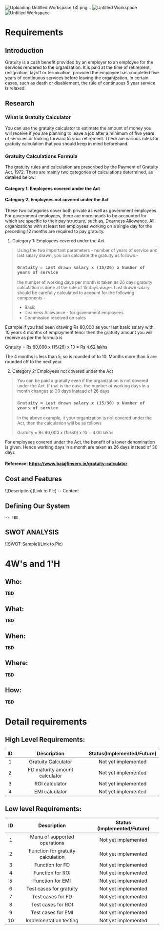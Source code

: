 ![Uploading Untitled Workspace (3).png…]()
![Untitled Workspace](https://user-images.githubusercontent.com/42568338/114146566-5f880c00-9935-11eb-817b-fcd3ea1fdad9.png)
![Untitled Workspace](https://user-images.githubusercontent.com/42568338/114146632-76c6f980-9935-11eb-94f7-d60566b4ec70.png)
# Requirements
## Introduction
Gratuity is a cash benefit provided by an employer to an employee for the services rendered to the organization. It is paid at the time of retirement, resignation, layoff or termination, provided the employee has completed five years of continuous services before leaving the organization. In certain cases, such as death or disablement, the rule of continuous 5 year service is relaxed.

## Research

### What is Gratuity Calculator
You can use the gratuity calculator to estimate the amount of money you will receive if you are planning to leave a job after a minimum of five years of services or looking forward to your retirement. There are various rules for gratuity calculation that you should keep in mind beforehand.

### Gratuity Calculations Formula
The gratuity rules and calculation are prescribed by the Payment of Gratuity Act, 1972. There are mainly two categories of calculations determined, as detailed below:
#### Category 1: Employees covered under the Act
#### Category 2: Employees not covered under the Act

These two categories cover both private as well as government employees. For government employees, there are more heads to be accounted for which are specific to their pay structure, such as, Dearness Allowance. All organizations with at least ten employees working on a single day for the preceding 12 months are required to pay gratuity.

1. Category 1: Employees covered under the Act 

> Using the two important parameters - number of years of service and last salary drawn, you can calculate the gratuity as follows - 
> ### ` Gratuity = Last drawn salary x (15/26) x Number of years of service `
> the number of working days per month is taken as 26 days
> gratuity calculation is done at the rate of 15 days wages
> Last drawn salary should be carefully calculated to account for the following components -
> * Basic
> * Deamess Allowance - for govemment employees
> * Commission received on sales

Example if you had been drawing Rs 80,000 as your last basic salary with 10 years 4 months of employment tenor then the gratuity amount you will receive as per the formula is

Gratuity = Rs 80,000 x (15/26) x 10 = Rs 4.62 lakhs

The 4 months is less than 5, so is rounded of to 10. Months more than 5 are rounded off to the next year.

2. Category 2: Employees not covered under the Act

> You can be paid a gratuity even if the organization is not covered under the Act. If that is the case. the number of working days in a month changes to 30 days instead of 26 days
> ### ` Gratuity = Last drawn salary x (15/30) x Number of years of service `
> In the above example, it your organization is not covered under the Act, then the calculation will be as follows
> 
> Gratuity = Rs 80,000 x (15/30) x 10 = 4.00 lakhs

For employees covered under the Act, the benefit of a lower denomination is given. Hence working days in a month are taken as 26 days instead of 30 days

#### Reference: https://www.bajajfinserv.in/gratuity-calculator

## Cost and Features
![Description](Link to Pic)
-- Content 
## Defining Our System
    -- TBD
## SWOT ANALYSIS
![SWOT-Sample](Link to Pic)

# 4W&#39;s and 1&#39;H

## Who:

**TBD**

## What:

**TBD**

## When:

**TBD**

## Where:

**TBD**

## How:

**TBD**

# Detail requirements
## High Level Requirements:

|ID|Description|Status(Implemented/Future)|
|:--:|:--:|:--:|
|1|Gratuity Calculator|Not yet implemented|
|2|FD maturity amount calculator|Not yet implemented|
|3|ROI calculator|Not yet implemented|
|4|EMI calculator|Not yet implemented|


##  Low level Requirements:
 
| ID | Description | Status (Implemented/Future)|
|:--:|:--:|:--:|
|1|Menu of supported operations|Not yet implemented|
|2|Function for gratuity calculation|Not yet implemented|
|3|Function for FD|Not yet implemented|
|4|Function for ROI|Not yet implemented|
|5|Function for EMI|Not yet implemented|
|6|Test cases for gratuity|Not yet implemented|
|7|Test cases for FD|Not yet implemented|
|8|Test cases for ROI|Not yet implemented|
|9|Test cases for EMI|Not yet implemented|
|10|Implementation testing|Not yet implemented|

